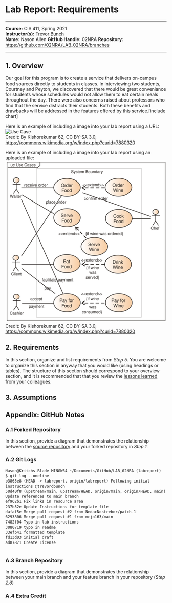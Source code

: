 # Lab Report: Requirements
___
**Course:** CIS 411, Spring 2021  
**Instructor(s):** [Trevor Bunch](https://github.com/trevordbunch)  
**Name:** Nason Allen
**GitHub Handle:** 02NRA
**Repository:** https://github.com/02NRA/LAB_02NRA/branches
___

## 1. Overview
Our goal for this program is to create a service that delivers on-campus food sources directly to students in classes. In interviewing two students, Courtney and Peyton, we discovered that there would be great conveniance for students whose schedules would not allow them to eat certain meals throughout the day. There were also concerns raised about professors who find that the service distracts their students. Both these benefits and drawbacks will be addressed in the features offered by this service.[include chart]

Here is an example of including a image into your lab report using a URL:  
![Use Case](https://commons.wikimedia.org/wiki/File:Use_case_restaurant_model.svg#/media/File:Use_case_restaurant_model.svg)  
Credit: By Kishorekumar 62, CC BY-SA 3.0, https://commons.wikimedia.org/w/index.php?curid=7880320

Here is an example of including a image into your lab report using an uploaded file:  
![Use Case Diagram](/assets/Use_case_restaurant_model.svg)  
Credit: By Kishorekumar 62, CC BY-SA 3.0, https://commons.wikimedia.org/w/index.php?curid=7880320

## 2. Requirements
In this section, organize and list requirements from *Step 5*.  You are welcome to organize this section in anyway that you would like (using headings or tables).  The structure of this section should correspond to your overview section, and it is recommended that that you review the [lessons learned](../lessonsLearned.md) from your colleagues.

## 3. Assumptions

## Appendix: GitHub Notes

### A.1 Forked Repository
In this section, provide a diagram that demonstrates the relationship between the [source repository](https://github.com/trevordbunch/cis411_lab0_req) and your forked repository in *Step 1.*  

### A.2 Git Logs
~~~
Nason@Kritchs-Blade MINGW64 ~/Documents/GitHub/LAB_02NRA (labreport)
$ git log --oneline
b3865e8 (HEAD -> labreport, origin/labreport) Following initial instructions @trevordbunch
50d40f8 (upstream/main, upstream/HEAD, origin/main, origin/HEAD, main) Update references to main branch
ef962b1 Fix links in resource area
237b52e Update Instructions for template file
dafaf5e Merge pull request #2 from NedacNostrebor/patch-1
6293806 Merge pull request #1 from mcjo163/main
7482f04 Typo in lab instructions
3080719 typo in readme
33efb41 formatted template
fd13d03 initial draft
ad87871 Create License


~~~

### A.3 Branch Repository
In this section, provide a diagram that demonstrates the relationship between your main branch and your feature branch in your repository (*Step 2.8*)

### A.4 Extra Credit
